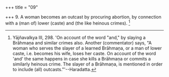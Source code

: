 +++
title = "09"

+++
9. A woman becomes an outcast by procuring abortion, by connection with a (man of) lower (caste) and (the like heinous crimes). [^6] 


[^6]:  Yājñavalkya III, 298. 'On account of the word "and," by slaying a Brāhmaṇa and similar crimes also. Another (commentator) says, "A woman who serves the slayer of a learned Brāhmaṇa, or a man of lower caste, i.e. becomes his wife, loses her caste. On account of the word 'and' the same happens in case she kills a Brāhmaṇa or commits a similarly heinous crime. The slayer of a Brāhmaṇa, is mentioned in order to include (all) outcasts."'--Haradatta.
